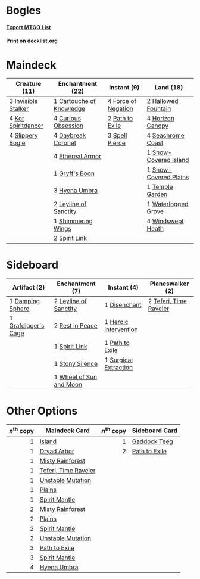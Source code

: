 # Bogles

#### [Export MTGO List](../collection/Bogles/Bogles.txt)
#### [Print on decklist.org](http://decklist.org/?deckmain=1%09Cartouche%20of%20Knowledge%0A4%09Curious%20Obsession%0A4%09Daybreak%20Coronet%0A4%09Ethereal%20Armor%0A4%09Force%20of%20Negation%0A1%09Gryff's%20Boon%0A2%09Hallowed%20Fountain%0A4%09Horizon%20Canopy%0A3%09Hyena%20Umbra%0A3%09Invisible%20Stalker%0A4%09Kor%20Spiritdancer%0A2%09Leyline%20of%20Sanctity%0A2%09Path%20to%20Exile%0A4%09Seachrome%20Coast%0A1%09Shimmering%20Wings%0A4%09Slippery%20Bogle%0A1%09Snow-Covered%20Island%0A1%09Snow-Covered%20Plains%0A3%09Spell%20Pierce%0A2%09Spirit%20Link%0A1%09Temple%20Garden%0A1%09Waterlogged%20Grove%0A4%09Windswept%20Heath&deckside=1%09Damping%20Sphere%0A1%09Disenchant%0A1%09Grafdigger's%20Cage%0A1%09Heroic%20Intervention%0A2%09Leyline%20of%20Sanctity%0A1%09Path%20to%20Exile%0A2%09Rest%20in%20Peace%0A1%09Spirit%20Link%0A1%09Stony%20Silence%0A1%09Surgical%20Extraction%0A2%09Teferi,%20Time%20Raveler%0A1%09Wheel%20of%20Sun%20and%20Moon)
# Maindeck

|                                        Creature (11)                                         |                                         Enchantment (22)                                          |                                         Instant (9)                                          |                                           Land (18)                                            |
|----------------------------------------------------------------------------------------------|---------------------------------------------------------------------------------------------------|----------------------------------------------------------------------------------------------|------------------------------------------------------------------------------------------------|
|3 [Invisible Stalker](http://gatherer.wizards.com/Pages/Card/Details.aspx?multiverseid=220041)|1 [Cartouche of Knowledge](http://gatherer.wizards.com/Pages/Card/Details.aspx?multiverseid=426747)|4 [Force of Negation](http://gatherer.wizards.com/Pages/Card/Details.aspx?multiverseid=464001)|2 [Hallowed Fountain](http://gatherer.wizards.com/Pages/Card/Details.aspx?multiverseid=97071)   |
|4 [Kor Spiritdancer](http://gatherer.wizards.com/Pages/Card/Details.aspx?multiverseid=446061) |4 [Curious Obsession](http://gatherer.wizards.com/Pages/Card/Details.aspx?multiverseid=439692)     |2 [Path to Exile](http://gatherer.wizards.com/Pages/Card/Details.aspx?multiverseid=220511)    |4 [Horizon Canopy](http://gatherer.wizards.com/Pages/Card/Details.aspx?multiverseid=409571)     |
|4 [Slippery Bogle](http://gatherer.wizards.com/Pages/Card/Details.aspx?multiverseid=150999)   |4 [Daybreak Coronet](http://gatherer.wizards.com/Pages/Card/Details.aspx?multiverseid=130635)      |3 [Spell Pierce](http://gatherer.wizards.com/Pages/Card/Details.aspx?multiverseid=425876)     |4 [Seachrome Coast](http://gatherer.wizards.com/Pages/Card/Details.aspx?multiverseid=209399)    |
|                                                                                              |4 [Ethereal Armor](http://gatherer.wizards.com/Pages/Card/Details.aspx?multiverseid=265414)        |                                                                                              |1 [Snow-Covered Island](http://gatherer.wizards.com/Pages/Card/Details.aspx?multiverseid=121130)|
|                                                                                              |1 [Gryff's Boon](http://gatherer.wizards.com/Pages/Card/Details.aspx?multiverseid=409758)          |                                                                                              |1 [Snow-Covered Plains](http://gatherer.wizards.com/Pages/Card/Details.aspx?multiverseid=121267)|
|                                                                                              |3 [Hyena Umbra](http://gatherer.wizards.com/Pages/Card/Details.aspx?multiverseid=271150)           |                                                                                              |1 [Temple Garden](http://gatherer.wizards.com/Pages/Card/Details.aspx?multiverseid=405112)      |
|                                                                                              |2 [Leyline of Sanctity](http://gatherer.wizards.com/Pages/Card/Details.aspx?multiverseid=204993)   |                                                                                              |1 [Waterlogged Grove](http://gatherer.wizards.com/Pages/Card/Details.aspx?multiverseid=464198)  |
|                                                                                              |1 [Shimmering Wings](http://gatherer.wizards.com/Pages/Card/Details.aspx?multiverseid=129553)      |                                                                                              |4 [Windswept Heath](http://gatherer.wizards.com/Pages/Card/Details.aspx?multiverseid=405115)    |
|                                                                                              |2 [Spirit Link](http://gatherer.wizards.com/Pages/Card/Details.aspx?multiverseid=129744)           |                                                                                              |                                                                                                |


# Sideboard

|                                         Artifact (2)                                         |                                         Enchantment (7)                                          |                                          Instant (4)                                           |                                        Planeswalker (2)                                         |
|----------------------------------------------------------------------------------------------|--------------------------------------------------------------------------------------------------|------------------------------------------------------------------------------------------------|-------------------------------------------------------------------------------------------------|
|1 [Damping Sphere](http://gatherer.wizards.com/Pages/Card/Details.aspx?multiverseid=443101)   |2 [Leyline of Sanctity](http://gatherer.wizards.com/Pages/Card/Details.aspx?multiverseid=204993)  |1 [Disenchant](http://gatherer.wizards.com/Pages/Card/Details.aspx?multiverseid=847)            |2 [Teferi, Time Raveler](http://gatherer.wizards.com/Pages/Card/Details.aspx?multiverseid=461148)|
|1 [Grafdigger's Cage](http://gatherer.wizards.com/Pages/Card/Details.aspx?multiverseid=278452)|2 [Rest in Peace](http://gatherer.wizards.com/Pages/Card/Details.aspx?multiverseid=442021)        |1 [Heroic Intervention](http://gatherer.wizards.com/Pages/Card/Details.aspx?multiverseid=423776)|                                                                                                 |
|                                                                                              |1 [Spirit Link](http://gatherer.wizards.com/Pages/Card/Details.aspx?multiverseid=129744)          |1 [Path to Exile](http://gatherer.wizards.com/Pages/Card/Details.aspx?multiverseid=220511)      |                                                                                                 |
|                                                                                              |1 [Stony Silence](http://gatherer.wizards.com/Pages/Card/Details.aspx?multiverseid=247425)        |1 [Surgical Extraction](http://gatherer.wizards.com/Pages/Card/Details.aspx?multiverseid=397706)|                                                                                                 |
|                                                                                              |1 [Wheel of Sun and Moon](http://gatherer.wizards.com/Pages/Card/Details.aspx?multiverseid=146740)|                                                                                                |                                                                                                 |


# Other Options

|*n*<sup>th</sup> copy|                                         Maindeck Card                                         |*n*<sup>th</sup> copy|                                     Sideboard Card                                     |
|--------------------:|-----------------------------------------------------------------------------------------------|--------------------:|----------------------------------------------------------------------------------------|
|                    1|[Island](http://gatherer.wizards.com/Pages/Card/Details.aspx?multiverseid=439857)              |                    1|[Gaddock Teeg](http://gatherer.wizards.com/Pages/Card/Details.aspx?multiverseid=140188) |
|                    1|[Dryad Arbor](http://gatherer.wizards.com/Pages/Card/Details.aspx?multiverseid=136196)         |                    2|[Path to Exile](http://gatherer.wizards.com/Pages/Card/Details.aspx?multiverseid=220511)|
|                    1|[Misty Rainforest](http://gatherer.wizards.com/Pages/Card/Details.aspx?multiverseid=405102)    |                     |                                                                                        |
|                    1|[Teferi, Time Raveler](http://gatherer.wizards.com/Pages/Card/Details.aspx?multiverseid=461148)|                     |                                                                                        |
|                    1|[Unstable Mutation](http://gatherer.wizards.com/Pages/Card/Details.aspx?multiverseid=1228)     |                     |                                                                                        |
|                    1|[Plains](http://gatherer.wizards.com/Pages/Card/Details.aspx?multiverseid=439856)              |                     |                                                                                        |
|                    1|[Spirit Mantle](http://gatherer.wizards.com/Pages/Card/Details.aspx?multiverseid=220154)       |                     |                                                                                        |
|                    2|[Misty Rainforest](http://gatherer.wizards.com/Pages/Card/Details.aspx?multiverseid=405102)    |                     |                                                                                        |
|                    2|[Plains](http://gatherer.wizards.com/Pages/Card/Details.aspx?multiverseid=439856)              |                     |                                                                                        |
|                    2|[Spirit Mantle](http://gatherer.wizards.com/Pages/Card/Details.aspx?multiverseid=220154)       |                     |                                                                                        |
|                    2|[Unstable Mutation](http://gatherer.wizards.com/Pages/Card/Details.aspx?multiverseid=1228)     |                     |                                                                                        |
|                    3|[Path to Exile](http://gatherer.wizards.com/Pages/Card/Details.aspx?multiverseid=220511)       |                     |                                                                                        |
|                    3|[Spirit Mantle](http://gatherer.wizards.com/Pages/Card/Details.aspx?multiverseid=220154)       |                     |                                                                                        |
|                    4|[Hyena Umbra](http://gatherer.wizards.com/Pages/Card/Details.aspx?multiverseid=271150)         |                     |                                                                                        |

